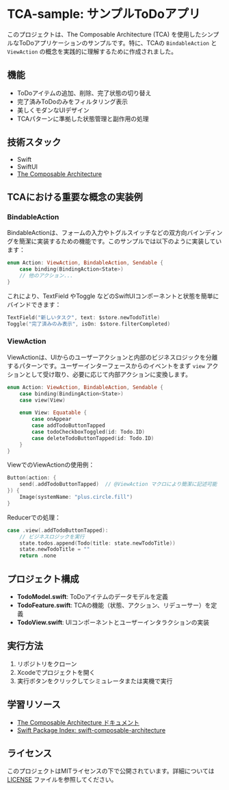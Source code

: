 # TCA-sample: サンプルToDoアプリ

このプロジェクトは、The Composable Architecture (TCA) を使用したシンプルなToDoアプリケーションのサンプルです。特に、TCAの `BindableAction` と `ViewAction` の概念を実践的に理解するために作成されました。

## 機能

- ToDoアイテムの追加、削除、完了状態の切り替え
- 完了済みToDoのみをフィルタリング表示
- 美しくモダンなUIデザイン
- TCAパターンに準拠した状態管理と副作用の処理

## 技術スタック

- Swift
- SwiftUI
- [The Composable Architecture](https://github.com/pointfreeco/swift-composable-architecture)

## TCAにおける重要な概念の実装例

### BindableAction

BindableActionは、フォームの入力やトグルスイッチなどの双方向バインディングを簡潔に実装するための機能です。このサンプルでは以下のように実装しています：

```swift
enum Action: ViewAction, BindableAction, Sendable {
    case binding(BindingAction<State>)
    // 他のアクション...
}
```

これにより、TextField やToggle などのSwiftUIコンポーネントと状態を簡単にバインドできます：

```swift
TextField("新しいタスク", text: $store.newTodoTitle)
Toggle("完了済みのみ表示", isOn: $store.filterCompleted)
```

### ViewAction

ViewActionは、UIからのユーザーアクションと内部のビジネスロジックを分離するパターンです。ユーザーインターフェースからのイベントをまず `view` アクションとして受け取り、必要に応じて内部アクションに変換します。

```swift
enum Action: ViewAction, BindableAction, Sendable {
    case binding(BindingAction<State>)
    case view(View)
    
    enum View: Equatable {
        case onAppear
        case addTodoButtonTapped
        case todoCheckboxToggled(id: Todo.ID)
        case deleteTodoButtonTapped(id: Todo.ID)
    }
}
```

ViewでのViewActionの使用例：

```swift
Button(action: {
    send(.addTodoButtonTapped)  // @ViewAction マクロにより簡潔に記述可能
}) {
    Image(systemName: "plus.circle.fill")
}
```

Reducerでの処理：

```swift
case .view(.addTodoButtonTapped):
    // ビジネスロジックを実行
    state.todos.append(Todo(title: state.newTodoTitle))
    state.newTodoTitle = ""
    return .none
```

## プロジェクト構成

- **TodoModel.swift**: ToDoアイテムのデータモデルを定義
- **TodoFeature.swift**: TCAの機能（状態、アクション、リデューサー）を定義
- **TodoView.swift**: UIコンポーネントとユーザーインタラクションの実装

## 実行方法

1. リポジトリをクローン
2. Xcodeでプロジェクトを開く
3. 実行ボタンをクリックしてシミュレータまたは実機で実行

## 学習リソース

- [The Composable Architecture ドキュメント](https://pointfreeco.github.io/swift-composable-architecture/main/documentation/composablearchitecture/)
- [Swift Package Index: swift-composable-architecture](https://swiftpackageindex.com/pointfreeco/swift-composable-architecture)

## ライセンス

このプロジェクトはMITライセンスの下で公開されています。詳細については [LICENSE](LICENSE) ファイルを参照してください。 